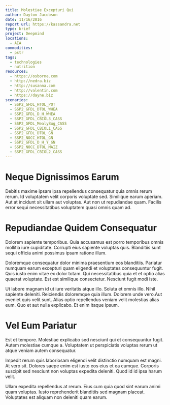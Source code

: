 ```yaml
---
title: Molestiae Excepturi Qui
author: Dayton Jacobson
date: 11/16/2016
report url: https://kassandra.net
type: brief
project: Deepmind
locations:
  - AIA
commodities:
  - pstr
tags:
  - technologies
  - nutrition
resources:
  - https://osborne.com
  - http://nedra.biz
  - http://susanna.com
  - http://valentin.com
  - https://dayne.biz
scenarios:
  - SSP2_GFDL_HTOL_POT
  - SSP2_GFDL_DTOL_WHEA
  - SSP2_GFDL_D_H_WHEA
  - SSP2_GFDL_CBIOL3_CASS
  - SSP2_GFDL_MealyBug_CASS
  - SSP2_GFDL_CBIOL1_CASS
  - SSP2_GFDL_DTOL_GN
  - SSP2_NOCC_HTOL_GN
  - SSP2_GFDL_D_H_Y_GN
  - SSP2_NOCC_DTOL_MAIZ
  - SSP2_GFDL_CBIOL2_CASS
---
```

# Neque Dignissimos Earum
Debitis maxime ipsam ipsa repellendus consequatur quia omnis rerum rerum. Id voluptatem velit corporis voluptate sed. Similique earum aperiam. Aut at incidunt sit ullam aut voluptas. Aut non ut repudiandae quam. Facilis error sequi necessitatibus voluptatem quasi omnis quam ad.

# Repudiandae Quidem Consequatur
Dolorem sapiente temporibus. Quia accusamus est porro temporibus omnis mollitia iure cupiditate. Corrupti eius sapiente voluptas quis. Blanditiis sunt sequi officia animi possimus ipsam ratione illum.
 Doloremque consequatur dolor minima praesentium eos blanditiis. Pariatur numquam earum excepturi quam eligendi et voluptates consequuntur fugit. Quis iusto enim vitae ex dolor totam. Qui necessitatibus quia et et optio alias quaerat voluptate. Est est similique consectetur. Nesciunt fugit modi iste.
 Ut labore magnam id ut iure veritatis atque illo. Soluta et omnis illo. Nihil sapiente deleniti. Reiciendis doloremque quia illum. Dolorem unde vero.Aut eveniet quis velit sunt. Alias optio repellendus veniam velit molestias alias eum. Quo et aut nulla explicabo. Et enim itaque ipsum.

# Vel Eum Pariatur
Est et tempore. Molestiae explicabo sed nesciunt qui et consequuntur fugit. Autem molestiae cumque a. Voluptatem ut perspiciatis voluptas rerum ut atque veniam autem consequatur.
 Impedit rerum quis laboriosam eligendi velit distinctio numquam est magni. At vero sit. Dolores saepe enim est iusto eos eius et ea cumque. Corporis suscipit sed nesciunt non voluptas expedita deleniti. Quod id id ipsa harum velit.
 Ullam expedita repellendus at rerum. Eius cum quia quod sint earum animi quam voluptas. Iusto reprehenderit blanditiis sed magnam placeat. Voluptates est aliquam non deleniti quam earum.

